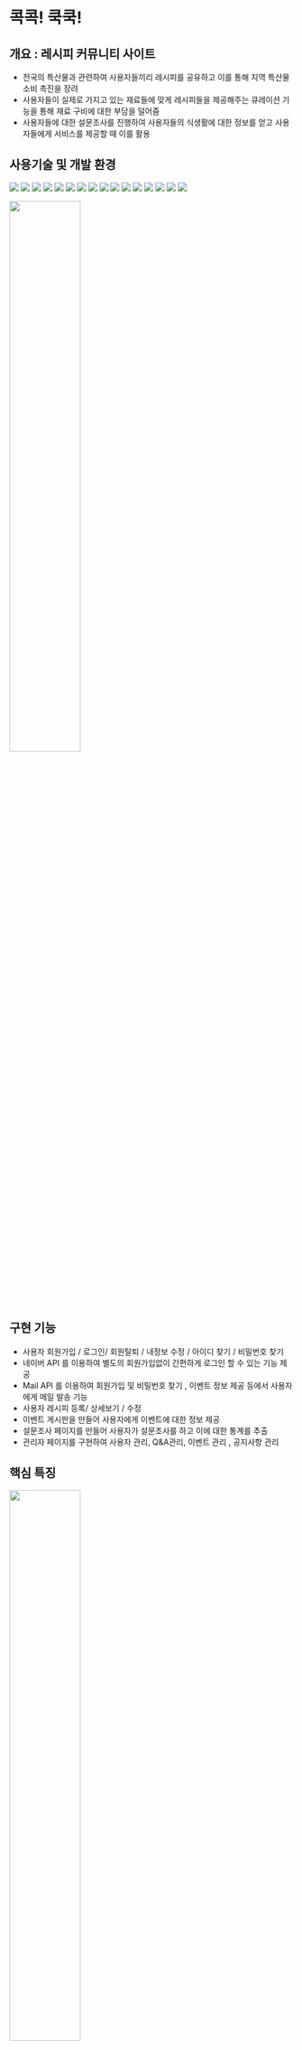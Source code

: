 # 콕콕! 쿡쿡!

## 개요 : 레시피 커뮤니티 사이트 

+ 전국의 특산물과 관련하여 사용자들끼리 레시피를 공유하고 이를 통해 지역 특산물 소비 촉진을 장려
+ 사용자들이 실제로 가지고 있는 재료들에 맞게 레시피들을 제공해주는 큐레이션 기능을 통해 재료 구비에 대한 부담을 덜어줌
+ 사용자들에 대한 설문조사를 진행하여 사용자들의 식생활에 대한 정보를 얻고 사용자들에게 서비스를 제공할 때 이를 활용

## 사용기술 및 개발 환경
<img src="https://img.shields.io/badge/JAVA-007396?style=for-the-badge&logo=java&logoColor=white"> <img src="https://img.shields.io/badge/Spring-6DB33F?style=for-the-badge&logo=Spring&logoColor=white"> <img src="https://img.shields.io/badge/oracle-F80000?style=for-the-badge&logo=oracle&logoColor=white"> <img src="https://img.shields.io/badge/mysql-4479A1?style=for-the-badge&logo=mysql&logoColor=white"> <img src="https://img.shields.io/badge/mariaDB-003545?style=for-the-badge&logo=mariaDB&logoColor=white"> <img src="https://img.shields.io/badge/javascript-F7DF1E?style=for-the-badge&logo=javascript&logoColor=black"> <img src="https://img.shields.io/badge/jquery-0769AD?style=for-the-badge&logo=jquery&logoColor=white"> <img src="https://img.shields.io/badge/react-61DAFB?style=for-the-badge&logo=react&logoColor=black"> <img src="https://img.shields.io/badge/vue.js-4FC08D?style=for-the-badge&logo=vue.js&logoColor=white"> <img src="https://img.shields.io/badge/html-E34F26?style=for-the-badge&logo=html5&logoColor=white"> <img src="https://img.shields.io/badge/css-1572B6?style=for-the-badge&logo=css3&logoColor=white"> <img src="https://img.shields.io/badge/bootstrap-7952B3?style=for-the-badge&logo=bootstrap&logoColor=white"> <img src="https://img.shields.io/badge/github-181717?style=for-the-badge&logo=github&logoColor=white"> <img src="https://img.shields.io/badge/linux-FCC624?style=for-the-badge&logo=linux&logoColor=black"> <img src="https://img.shields.io/badge/aws-232F3E?style=for-the-badge&logo=aws&logoColor=white"> <img src="https://img.shields.io/badge/apache tomcat-F8DC75?style=for-the-badge&logo=apachetomcat&logoColor=white">







<img src ="https://user-images.githubusercontent.com/73329610/127971641-2dd3fb6b-cca2-45a2-a027-9458d160770b.png" width="50%" height="50%">

## 구현 기능 

+ 사용자 회원가입 / 로그인/ 회원탈퇴 / 내정보 수정 / 아이디 찾기 / 비밀번호 찾기 
+ 네이버 API 를 이용하여 별도의 회원가입없이 간편하게 로그인 할 수 있는 기능 제공  
+ Mail API 를 이용하여 회원가입 및 비밀번호 찾기 , 이벤트 정보 제공 등에서 사용자에게 메일 발송 기능  
+ 사용자 레시피 등록/ 상세보기 / 수정 
+ 이벤트 게시판을 만들어 사용자에게 이벤트에 대한 정보 제공 
+ 설문조사 페이지를 만들어 사용자가 설문조사를 하고 이에 대한 통계를 추출 
+ 관리자 페이지를 구현하여  사용자 관리, Q&A관리, 이벤트 관리 , 공지사항 관리 

## 핵심 특징
<img src ="https://user-images.githubusercontent.com/73329610/127974742-1663bc4d-71cd-425e-8763-941a8cf35dda.png" width="50%" height="50%">

* 사용자가 해당 페이지에서 레시피를 추가할 수 있는 기능
  * 레시피를 추가하면 메인페이지에 레시피가 노출
  * 자신이 작성한 레시피는 마이 페이지에서 확인 가능 


<img src ="https://user-images.githubusercontent.com/73329610/127976877-28bc7642-c581-4fc9-8821-58858b6d2363.png" width="50%" height="50%"><img src ="https://user-images.githubusercontent.com/73329610/127976609-e0288243-c94a-455a-9c74-b7dc77d02d83.png" width="50%" height="50%">

* 사용자가 설문조사를 작성하면 DB에 저장되고 , 설문조사를 구글 통계 API를 이용하여 집계처리
* 설문조사를 통해  사용자들의 연령이나 성별과 연관시켜서 연령이나 성별에 따른 식습관이나 트렌드 파악
  

## 설계 주안점
+ 전국의 특산물 및 사용자들이 실제로 가지고 있는 재료들에 맞게 레시피를 작성/수정/ 찜 하게 하기 위하여 다음과 같은 기능을 구현 
+ 메인 페이지서에 인기 레시피 및 지역 특산물을 이용한 레시피 제공 
+ 메인 페이지에서 집에 있는 재료를 선택하여 사용자가 선택한 재료로 레시피 추천 
+ 메인페이지에서 주제별 레시피 , 재료 별 레시피 , 특산물 별 레시피 게시판 구현 
+ 마이페이지에서 자신이 찜한 레시피 목록을 보여주는 기능 구현 


## 팀원별 단위 업무

임 종 부 (팀장) : 프로젝트 일정 및 전체 관리 , GiHub 관리 , 프로젝트 api 담당, 사용자 Member 기능 구현   
서 민 기        : DB스키마 생성, DB관리, 레시피 (등록, 상세보기, 수정)    
윤 종 훈        : 스토리보드 작성 , ERD 설계 , 페이지 디자인, 공지사항 게시판 , Q&A 게시판 , 아이디 찾기 , 설문조사 구현    
이 정 호        : 웹 사이트 디자인 , 스토리보드 제작, 사이트 배너 및 이벤트 이미지 제작 , 이벤트 게시판 , 관리자(재료 관리, 특산물 관리, 통계관리)    
류 승 재        : Q&A 답변 기능 , 비밀번호 찾기 , 공지 사항 게시판 , 설문조사 기능 구현    
오 진 영        : 관리자(사용자 관리, Q&A관리, 이벤트 관리 , 공지사항 관리)   
         


